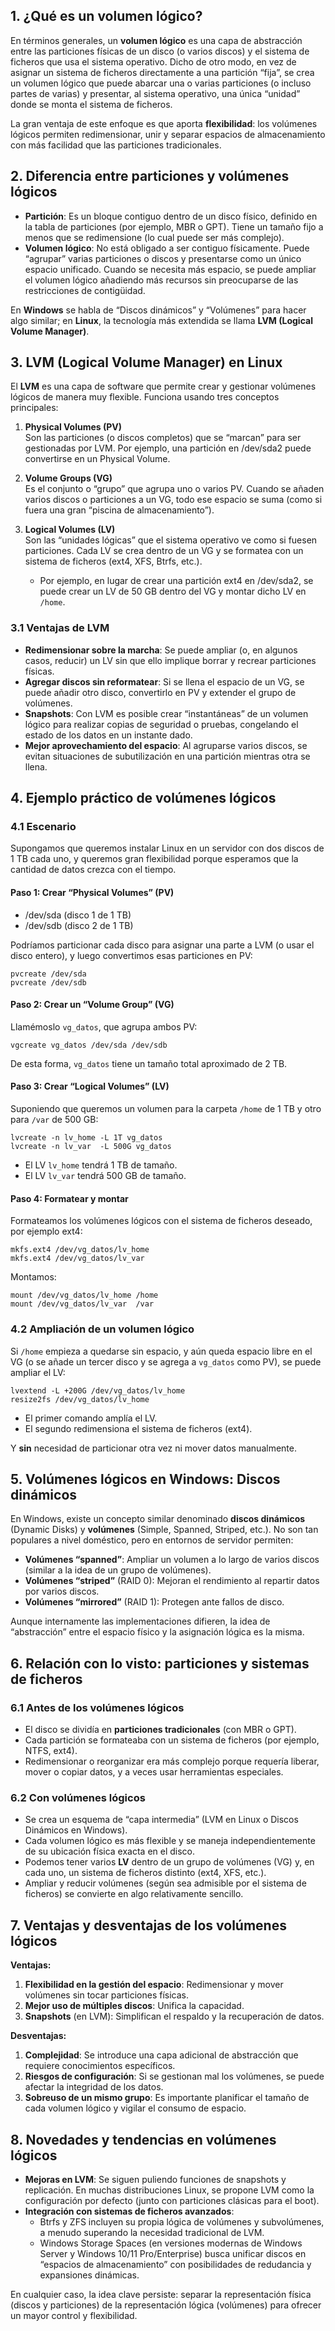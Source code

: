 ## 1. ¿Qué es un volumen lógico?

En términos generales, un **volumen lógico** es una capa de abstracción entre las particiones físicas de un disco (o varios discos) y el sistema de ficheros que usa el sistema operativo. Dicho de otro modo, en vez de asignar un sistema de ficheros directamente a una partición “fija”, se crea un volumen lógico que puede abarcar una o varias particiones (o incluso partes de varias) y presentar, al sistema operativo, una única “unidad” donde se monta el sistema de ficheros.

La gran ventaja de este enfoque es que aporta **flexibilidad**: los volúmenes lógicos permiten redimensionar, unir y separar espacios de almacenamiento con más facilidad que las particiones tradicionales.



## 2. Diferencia entre particiones y volúmenes lógicos

- **Partición**: Es un bloque contiguo dentro de un disco físico, definido en la tabla de particiones (por ejemplo, MBR o GPT). Tiene un tamaño fijo a menos que se redimensione (lo cual puede ser más complejo).  
- **Volumen lógico**: No está obligado a ser contiguo físicamente. Puede “agrupar” varias particiones o discos y presentarse como un único espacio unificado. Cuando se necesita más espacio, se puede ampliar el volumen lógico añadiendo más recursos sin preocuparse de las restricciones de contigüidad.

En **Windows** se habla de “Discos dinámicos” y “Volúmenes” para hacer algo similar; en **Linux**, la tecnología más extendida se llama **LVM (Logical Volume Manager)**.



## 3. LVM (Logical Volume Manager) en Linux

El **LVM** es una capa de software que permite crear y gestionar volúmenes lógicos de manera muy flexible. Funciona usando tres conceptos principales:

1. **Physical Volumes (PV)**  
   Son las particiones (o discos completos) que se “marcan” para ser gestionadas por LVM. Por ejemplo, una partición en /dev/sda2 puede convertirse en un Physical Volume.

2. **Volume Groups (VG)**  
   Es el conjunto o “grupo” que agrupa uno o varios PV. Cuando se añaden varios discos o particiones a un VG, todo ese espacio se suma (como si fuera una gran “piscina de almacenamiento”).

3. **Logical Volumes (LV)**  
   Son las “unidades lógicas” que el sistema operativo ve como si fuesen particiones. Cada LV se crea dentro de un VG y se formatea con un sistema de ficheros (ext4, XFS, Btrfs, etc.).  
   - Por ejemplo, en lugar de crear una partición ext4 en /dev/sda2, se puede crear un LV de 50 GB dentro del VG y montar dicho LV en `/home`.

### 3.1 Ventajas de LVM

- **Redimensionar sobre la marcha**: Se puede ampliar (o, en algunos casos, reducir) un LV sin que ello implique borrar y recrear particiones físicas.  
- **Agregar discos sin reformatear**: Si se llena el espacio de un VG, se puede añadir otro disco, convertirlo en PV y extender el grupo de volúmenes.  
- **Snapshots**: Con LVM es posible crear “instantáneas” de un volumen lógico para realizar copias de seguridad o pruebas, congelando el estado de los datos en un instante dado.  
- **Mejor aprovechamiento del espacio**: Al agruparse varios discos, se evitan situaciones de subutilización en una partición mientras otra se llena.



## 4. Ejemplo práctico de volúmenes lógicos

### 4.1 Escenario

Supongamos que queremos instalar Linux en un servidor con dos discos de 1 TB cada uno, y queremos gran flexibilidad porque esperamos que la cantidad de datos crezca con el tiempo.

#### Paso 1: Crear “Physical Volumes” (PV)

- /dev/sda (disco 1 de 1 TB)  
- /dev/sdb (disco 2 de 1 TB)

Podríamos particionar cada disco para asignar una parte a LVM (o usar el disco entero), y luego convertimos esas particiones en PV:

```
pvcreate /dev/sda
pvcreate /dev/sdb
```

#### Paso 2: Crear un “Volume Group” (VG)

Llamémoslo `vg_datos`, que agrupa ambos PV:

```
vgcreate vg_datos /dev/sda /dev/sdb
```

De esta forma, `vg_datos` tiene un tamaño total aproximado de 2 TB.

#### Paso 3: Crear “Logical Volumes” (LV)

Suponiendo que queremos un volumen para la carpeta `/home` de 1 TB y otro para `/var` de 500 GB:

```
lvcreate -n lv_home -L 1T vg_datos
lvcreate -n lv_var  -L 500G vg_datos
```

- El LV `lv_home` tendrá 1 TB de tamaño.  
- El LV `lv_var` tendrá 500 GB de tamaño.

#### Paso 4: Formatear y montar

Formateamos los volúmenes lógicos con el sistema de ficheros deseado, por ejemplo ext4:

```
mkfs.ext4 /dev/vg_datos/lv_home
mkfs.ext4 /dev/vg_datos/lv_var
```

Montamos:

```
mount /dev/vg_datos/lv_home /home
mount /dev/vg_datos/lv_var  /var
```

### 4.2 Ampliación de un volumen lógico

Si `/home` empieza a quedarse sin espacio, y aún queda espacio libre en el VG (o se añade un tercer disco y se agrega a `vg_datos` como PV), se puede ampliar el LV:

```
lvextend -L +200G /dev/vg_datos/lv_home
resize2fs /dev/vg_datos/lv_home
```

- El primer comando amplía el LV.  
- El segundo redimensiona el sistema de ficheros (ext4).  

Y **sin** necesidad de particionar otra vez ni mover datos manualmente.



## 5. Volúmenes lógicos en Windows: Discos dinámicos

En Windows, existe un concepto similar denominado **discos dinámicos** (Dynamic Disks) y **volúmenes** (Simple, Spanned, Striped, etc.). No son tan populares a nivel doméstico, pero en entornos de servidor permiten:

- **Volúmenes “spanned”**: Ampliar un volumen a lo largo de varios discos (similar a la idea de un grupo de volúmenes).  
- **Volúmenes “striped”** (RAID 0): Mejoran el rendimiento al repartir datos por varios discos.  
- **Volúmenes “mirrored”** (RAID 1): Protegen ante fallos de disco.  

Aunque internamente las implementaciones difieren, la idea de “abstracción” entre el espacio físico y la asignación lógica es la misma.



## 6. Relación con lo visto: particiones y sistemas de ficheros

### 6.1 Antes de los volúmenes lógicos

- El disco se dividía en **particiones tradicionales** (con MBR o GPT).  
- Cada partición se formateaba con un sistema de ficheros (por ejemplo, NTFS, ext4).  
- Redimensionar o reorganizar era más complejo porque requería liberar, mover o copiar datos, y a veces usar herramientas especiales.

### 6.2 Con volúmenes lógicos

- Se crea un esquema de “capa intermedia” (LVM en Linux o Discos Dinámicos en Windows).  
- Cada volumen lógico es más flexible y se maneja independientemente de su ubicación física exacta en el disco.  
- Podemos tener varios **LV** dentro de un grupo de volúmenes (VG) y, en cada uno, un sistema de ficheros distinto (ext4, XFS, etc.).  
- Ampliar y reducir volúmenes (según sea admisible por el sistema de ficheros) se convierte en algo relativamente sencillo.



## 7. Ventajas y desventajas de los volúmenes lógicos

**Ventajas:**

1. **Flexibilidad en la gestión del espacio**: Redimensionar y mover volúmenes sin tocar particiones físicas.  
2. **Mejor uso de múltiples discos**: Unifica la capacidad.  
3. **Snapshots** (en LVM): Simplifican el respaldo y la recuperación de datos.

**Desventajas:**

1. **Complejidad**: Se introduce una capa adicional de abstracción que requiere conocimientos específicos.  
2. **Riesgos de configuración**: Si se gestionan mal los volúmenes, se puede afectar la integridad de los datos.  
3. **Sobreuso de un mismo grupo**: Es importante planificar el tamaño de cada volumen lógico y vigilar el consumo de espacio.



## 8. Novedades y tendencias en volúmenes lógicos

- **Mejoras en LVM**: Se siguen puliendo funciones de snapshots y replicación. En muchas distribuciones Linux, se propone LVM como la configuración por defecto (junto con particiones clásicas para el boot).  
- **Integración con sistemas de ficheros avanzados**:  
  - Btrfs y ZFS incluyen su propia lógica de volúmenes y subvolúmenes, a menudo superando la necesidad tradicional de LVM.  
  - Windows Storage Spaces (en versiones modernas de Windows Server y Windows 10/11 Pro/Enterprise) busca unificar discos en “espacios de almacenamiento” con posibilidades de redudancia y expansiones dinámicas.

En cualquier caso, la idea clave persiste: separar la representación física (discos y particiones) de la representación lógica (volúmenes) para ofrecer un mayor control y flexibilidad.

